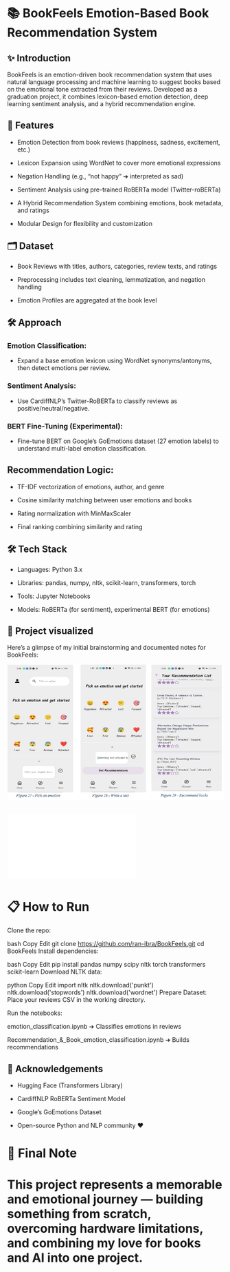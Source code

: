# 📚 BookFeels Emotion-Based Book Recommendation System
 
## ✨ Introduction
BookFeels is an emotion-driven book recommendation system that uses natural language processing and machine learning to suggest books based on the emotional tone extracted from their reviews.
Developed as a graduation project, it combines lexicon-based emotion detection, deep learning sentiment analysis, and a hybrid recommendation engine.

## 🚀 Features
- Emotion Detection from book reviews (happiness, sadness, excitement, etc.)

- Lexicon Expansion using WordNet to cover more emotional expressions

- Negation Handling (e.g., “not happy” ➔ interpreted as sad)

- Sentiment Analysis using pre-trained RoBERTa model (Twitter-roBERTa)

- A Hybrid Recommendation System combining emotions, book metadata, and ratings

- Modular Design for flexibility and customization

## 🗂 Dataset
- Book Reviews with titles, authors, categories, review texts, and ratings

- Preprocessing includes text cleaning, lemmatization, and negation handling

- Emotion Profiles are aggregated at the book level

## 🛠️ Approach
### Emotion Classification:
- Expand a base emotion lexicon using WordNet synonyms/antonyms, then detect emotions per review.

### Sentiment Analysis:
- Use CardiffNLP’s Twitter-RoBERTa to classify reviews as positive/neutral/negative.

### BERT Fine-Tuning (Experimental):
- Fine-tune BERT on Google’s GoEmotions dataset (27 emotion labels) to understand multi-label emotion classification.

## Recommendation Logic:

- TF-IDF vectorization of emotions, author, and genre

- Cosine similarity matching between user emotions and books

- Rating normalization with MinMaxScaler

- Final ranking combining similarity and rating

## 🛠 Tech Stack
- Languages: Python 3.x

- Libraries: pandas, numpy, nltk, scikit-learn, transformers, torch

- Tools: Jupyter Notebooks

- Models: RoBERTa (for sentiment), experimental BERT (for emotions)


## 📝 Project visualized

Here’s a glimpse of my initial brainstorming and documented notes for BookFeels:

![initial working of this system](documented/1.jpg)


## ![Detailed steps](documented/myhandwrittendoc.pdf)


# 📋 How to Run
Clone the repo:

bash
Copy
Edit
git clone https://github.com/ran-ibra/BookFeels.git
cd BookFeels
Install dependencies:

bash
Copy
Edit
pip install pandas numpy scipy nltk torch transformers scikit-learn
Download NLTK data:

python
Copy
Edit
import nltk
nltk.download('punkt')
nltk.download('stopwords')
nltk.download('wordnet')
Prepare Dataset:
Place your reviews CSV in the working directory.

Run the notebooks:

emotion_classification.ipynb ➔ Classifies emotions in reviews

Recommendation_&_Book_emotion_classification.ipynb ➔ Builds recommendations

## 💬 Acknowledgements
- Hugging Face (Transformers Library)

- CardiffNLP RoBERTa Sentiment Model

- Google’s GoEmotions Dataset

- Open-source Python and NLP community ❤️

# 📝 Final Note
# This project represents a memorable and emotional journey — building something from scratch, overcoming hardware limitations, and combining my love for books and AI into one project.

